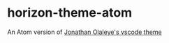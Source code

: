 # horizon-theme-atom
An Atom version of [Jonathan Olaleye's vscode theme](https://github.com/jolaleye/horizon-theme-vscode)
